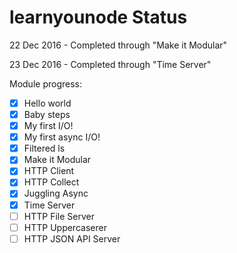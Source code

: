 # learnyounode Status

22 Dec 2016 - Completed through "Make it Modular"

23 Dec 2016 - Completed through "Time Server"

Module progress:
- [x] Hello world
- [x] Baby steps
- [x] My first I/O!
- [x] My first async I/O!
- [x] Filtered ls
- [x] Make it Modular
- [x] HTTP Client
- [x] HTTP Collect
- [x] Juggling Async
- [x] Time Server
- [ ] HTTP File Server
- [ ] HTTP Uppercaserer
- [ ] HTTP JSON API Server
